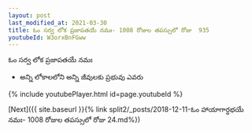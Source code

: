 ```yaml
---
layout: post
last_modified_at: 2021-03-30
title: ఓం సర్వ లోక ప్రజాపతయే నమః- 1008 రోజుల తపస్సులో రోజు  935
youtubeId: W3orxBnFGww
---
```

 
 
 ఓం సర్వ లోక ప్రజాపతయే నమః  
 
 -  అన్ని లోకాలలోని అన్ని జీవులకు ప్రభువు ఎవరు 
 
  
 
  
 
 
 
 
 
 


{% include youtubePlayer.html id=page.youtubeId %}
 
[Next]({{ site.baseurl }}{% link  split2/_posts/2018-12-11-ఓం హాయాగార్ధభయే నమః- 1008 రోజుల తపస్సులో రోజు 24.md%})
 
